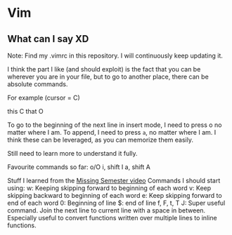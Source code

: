 # Vim
## What can I say XD

Note: Find my .vimrc in this repository. I will continuously keep updating it. 

I think the part I like (and should exploit) is the fact that you can be wherever you are in your file, but to go to another place, there can be absolute commands. 

For example (cursor = C)

this C that
O

To go to the beginning of the next line in insert mode, I need to press <Esc>o no matter where I am. To append, I need to press `a`, no matter where I am. I think these can be leveraged, as you can memorize them easily. 

Still need to learn more to understand it fully. 

Favourite commands so far:
o/O
i, shift I
a, shift A

Stuff I learned from the [Missing Semester video](https://www.youtube.com/watch?v=a6Q8Na575qc&feature=emb_logo&ab_channel=MissingSemester)
Commands I should start using:
w: Keeping skipping forward to beginning of each word
v: Keep skipping backward to beginning of each word
e: Keep skipping forward to end of each word
0: Beginning of line
$: end of line
f<char>, F<char>, t<char>, T<char>
J: 
Super useful command. Join the next line to current line with a space in between. Especially useful to convert functions written over multiple lines to inline functions. 


